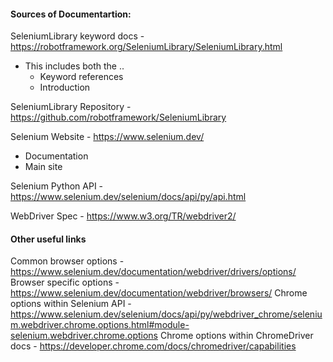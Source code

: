 #### Sources of Documentartion:

SeleniumLibrary keyword docs - https://robotframework.org/SeleniumLibrary/SeleniumLibrary.html
-  This includes both the ..
   - Keyword references
   - Introduction

SeleniumLibrary Repository - https://github.com/robotframework/SeleniumLibrary

Selenium Website - https://www.selenium.dev/
   - Documentation
   - Main site

Selenium Python API - https://www.selenium.dev/selenium/docs/api/py/api.html

WebDriver Spec - https://www.w3.org/TR/webdriver2/


#### Other useful links

Common browser options - https://www.selenium.dev/documentation/webdriver/drivers/options/
Browser specific options - https://www.selenium.dev/documentation/webdriver/browsers/
Chrome options within Selenium API - https://www.selenium.dev/selenium/docs/api/py/webdriver_chrome/selenium.webdriver.chrome.options.html#module-selenium.webdriver.chrome.options
Chrome options within ChromeDriver docs - https://developer.chrome.com/docs/chromedriver/capabilities